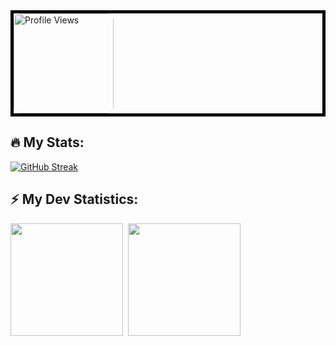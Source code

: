 <div style="border: 5px solid black;">
    <img src="https://komarev.com/ghpvc/?username=KirenaWebDev999&abbreviated=true&style=for-the-badge&color=fe428e" alt="Profile Views" style="border-radius: 10px; width: 160px; height: auto;"/>
</div>

## :fire: My Stats:
[![GitHub Streak](https://github-readme-streak-stats.herokuapp.com?user=KirenaWebDev999&theme=radical&border_radius=10&date_format=M%20j%5B%2C%20Y%5D)](https://git.io/streak-stats)

<!-- GitHub stats -->
## :zap: My Dev Statistics:
<p>
<img height="180em" src="https://github-readme-stats.vercel.app/api?username=KirenaWebDev999&show_icons=true&theme=radical&border_radius=10" />&nbsp;
<img height="180em" src="https://github-readme-stats.vercel.app/api/top-langs/?username=KirenaWebDev999&exclude_repo=KNN-Image-Classification&show_icons=true&border_radius=10&layout=compact&langs_count=8&theme=radical"/>
</p>


<style>
    img {
        pointer-events: none;
    }
</style>

